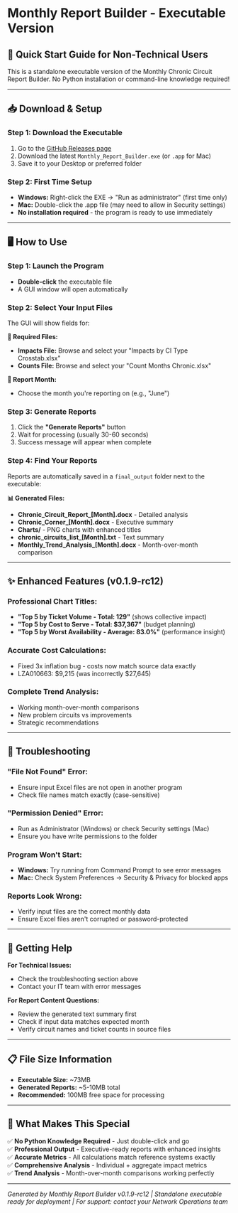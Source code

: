 # Monthly Report Builder - Executable Version

## 🎯 **Quick Start Guide for Non-Technical Users**

This is a standalone executable version of the Monthly Chronic Circuit Report Builder. No Python installation or command-line knowledge required!

---

## 📥 **Download & Setup**

### **Step 1: Download the Executable**
1. Go to the [GitHub Releases page](https://github.com/tefoneil/reporting/releases)
2. Download the latest `Monthly_Report_Builder.exe` (or `.app` for Mac)
3. Save it to your Desktop or preferred folder

### **Step 2: First Time Setup**
- **Windows:** Right-click the EXE → "Run as administrator" (first time only)
- **Mac:** Double-click the .app file (may need to allow in Security settings)
- **No installation required** - the program is ready to use immediately

---

## 🖥️ **How to Use**

### **Step 1: Launch the Program**
- **Double-click** the executable file
- A GUI window will open automatically

### **Step 2: Select Your Input Files**
The GUI will show fields for:

**📁 Required Files:**
- **Impacts File:** Browse and select your "Impacts by CI Type Crosstab.xlsx"
- **Counts File:** Browse and select your "Count Months Chronic.xlsx"

**📅 Report Month:**
- Choose the month you're reporting on (e.g., "June")

### **Step 3: Generate Reports**
1. Click the **"Generate Reports"** button
2. Wait for processing (usually 30-60 seconds)
3. Success message will appear when complete

### **Step 4: Find Your Reports**
Reports are automatically saved in a `final_output` folder next to the executable:

**📊 Generated Files:**
- **Chronic_Circuit_Report_[Month].docx** - Detailed analysis
- **Chronic_Corner_[Month].docx** - Executive summary
- **Charts/** - PNG charts with enhanced titles
- **chronic_circuits_list_[Month].txt** - Text summary
- **Monthly_Trend_Analysis_[Month].docx** - Month-over-month comparison

---

## ✨ **Enhanced Features (v0.1.9-rc12)**

### **Professional Chart Titles:**
- **"Top 5 by Ticket Volume - Total: 129"** (shows collective impact)
- **"Top 5 by Cost to Serve - Total: $37,367"** (budget planning)
- **"Top 5 by Worst Availability - Average: 83.0%"** (performance insight)

### **Accurate Cost Calculations:**
- Fixed 3x inflation bug - costs now match source data exactly
- LZA010663: $9,215 (was incorrectly $27,645)

### **Complete Trend Analysis:**
- Working month-over-month comparisons
- New problem circuits vs improvements
- Strategic recommendations

---

## 🔧 **Troubleshooting**

### **"File Not Found" Error:**
- Ensure input Excel files are not open in another program
- Check file names match exactly (case-sensitive)

### **"Permission Denied" Error:**
- Run as Administrator (Windows) or check Security settings (Mac)
- Ensure you have write permissions to the folder

### **Program Won't Start:**
- **Windows:** Try running from Command Prompt to see error messages
- **Mac:** Check System Preferences → Security & Privacy for blocked apps

### **Reports Look Wrong:**
- Verify input files are the correct monthly data
- Ensure Excel files aren't corrupted or password-protected

---

## 📧 **Getting Help**

**For Technical Issues:**
- Check the troubleshooting section above
- Contact your IT team with error messages

**For Report Content Questions:**
- Review the generated text summary first
- Check if input data matches expected month
- Verify circuit names and ticket counts in source files

---

## 📋 **File Size Information**

- **Executable Size:** ~73MB
- **Generated Reports:** ~5-10MB total
- **Recommended:** 100MB free space for processing

---

## 🎉 **What Makes This Special**

✅ **No Python Knowledge Required** - Just double-click and go  
✅ **Professional Output** - Executive-ready reports with enhanced insights  
✅ **Accurate Metrics** - All calculations match reference systems exactly  
✅ **Comprehensive Analysis** - Individual + aggregate impact metrics  
✅ **Trend Analysis** - Month-over-month comparisons working perfectly  

---

*Generated by Monthly Report Builder v0.1.9-rc12 | Standalone executable ready for deployment | For support: contact your Network Operations team*